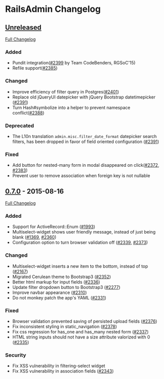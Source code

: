 # RailsAdmin Changelog

## [Unreleased](https://github.com/sferik/rails_admin/tree/HEAD)

[Full Changelog](https://github.com/sferik/rails_admin/compare/v0.7.0...HEAD)

### Added
- Pundit integration([#2399](https://github.com/sferik/rails_admin/pull/2399) by Team CodeBenders, RGSoC'15)
- Refile support([#2385](https://github.com/sferik/rails_admin/pull/2385))

### Changed
- Improve efficiency of filter query in Postgres([#2401](https://github.com/sferik/rails_admin/pull/2401))
- Replace old jQueryUI datepicker with jQuery Bootstrap datetimepicker ([#2391](https://github.com/sferik/rails_admin/pull/2391))
- Turn Hash#symbolize into a helper to prevent namespace conflict([#2388](https://github.com/sferik/rails_admin/pull/2388))

### Deprecated
- The L10n translation `admin.misc.filter_date_format` datepicker search filters, has been dropped in favor of field oriented configuration ([#2391](https://github.com/sferik/rails_admin/pull/2391))

### Fixed
- Add button for nested-many form in modal disappeared on click([#2372](https://github.com/sferik/rails_admin/issues/2372), [#2383](https://github.com/sferik/rails_admin/pull/2383))
- Prevent user to remove association when foreign key is not nullable


## [0.7.0](https://github.com/sferik/rails_admin/tree/v0.7.0) - 2015-08-16

[Full Changelog](https://github.com/sferik/rails_admin/compare/v0.6.8...v0.7.0)

### Added
- Support for ActiveRecord::Enum ([#1993](https://github.com/sferik/rails_admin/issues/1993))
- Multiselect-widget shows user friendly message, instead of just being blank ([#1369](https://github.com/sferik/rails_admin/issues/1369), [#2360](https://github.com/sferik/rails_admin/pull/2360))
- Configuration option to turn browser validation off ([#2339](https://github.com/sferik/rails_admin/pull/2339), [#2373](https://github.com/sferik/rails_admin/pull/2373))

### Changed
- Multiselect-widget inserts a new item to the bottom, instead of top ([#2167](https://github.com/sferik/rails_admin/pull/2167))
- Migrated Cerulean theme to Bootstrap3 ([#2352](https://github.com/sferik/rails_admin/pull/2352))
- Better html markup for input fields ([#2336](https://github.com/sferik/rails_admin/pull/2336))
- Update filter dropdown button to Bootstrap3 ([#2277](https://github.com/sferik/rails_admin/pull/2277))
- Improve navbar appearance ([#2310](https://github.com/sferik/rails_admin/pull/2310))
- Do not monkey patch the app's YAML ([#2331](https://github.com/sferik/rails_admin/pull/2331))

### Fixed
- Browser validation prevented saving of persisted upload fields ([#2376](https://github.com/sferik/rails_admin/issues/2376))
- Fix inconsistent styling in static_navigation ([#2378](https://github.com/sferik/rails_admin/pull/2378))
- Fix css regression for has_one and has_many nested form ([#2337](https://github.com/sferik/rails_admin/pull/2337))
- HTML string inputs should not have a size attribute valorized with 0 ([#2335](https://github.com/sferik/rails_admin/pull/2335))

### Security
- Fix XSS vulnerability in filtering-select widget
- Fix XSS vulnerability in association fields ([#2343](https://github.com/sferik/rails_admin/issues/2343))
